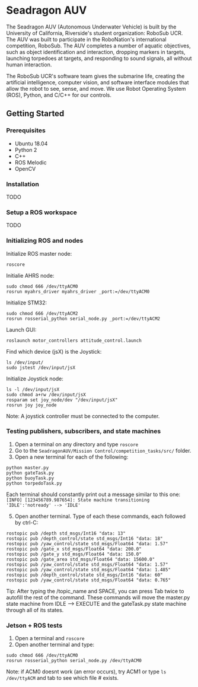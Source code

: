 # Seadragon AUV

The Seadragon AUV (Autonomous Underwater Vehicle) is built by the University of California, Riverside's student organization: RoboSub UCR. The AUV was built to participate in the RoboNation's international competition, RoboSub. The AUV completes a number of aquatic objectives, such as object identification and interaction, dropping markers in targets, launching torpedoes at targets, and responding to sound signals, all without human interaction.

The RoboSub UCR's software team gives the submarine life, creating the artificial intelligence, computer vision, and software interface modules that allow the robot to see, sense, and move. We use Robot Operating System (ROS), Python, and C/C++ for our controls.

## Getting Started

### Prerequisites

* Ubuntu 18.04
* Python 2
* C++
* ROS Melodic
* OpenCV

### Installation

TODO

### Setup a ROS workspace

TODO


### Initializing ROS and nodes

Initialize ROS master node:
```
roscore
```

Initialie AHRS node:
```
sudo chmod 666 /dev/ttyACM0
rosrun myahrs_driver myahrs_driver _port:=/dev/ttyACM0
```

Initialize STM32:
```
sudo chmod 666 /dev/ttyACM2
rosrun rosserial_python serial_node.py _port:=/dev/ttyACM2
```

Launch GUI:
```
roslaunch motor_controllers attitude_control.launch
```

Find which device (jsX) is the Joystick:
```
ls /dev/input/
sudo jstest /dev/input/jsX
```

Initialize Joystick node:
```
ls -l /dev/input/jsX
sudo chmod a+rw /dev/input/jsX
rosparam set joy_node/dev "/dev/input/jsX"
rosrun joy joy_node
```
Note: A joystick controller must be connected to the computer.

### Testing publishers, subscribers, and state machines

1. Open a terminal on any directory and type `roscore`
2. Go to the `SeadragonAUV/Mission Control/competition_tasks/src/` folder.
3. Open a new terminal for each of the following:
```
python master.py
python gateTask.py
python buoyTask.py
python torpedoTask.py
```
Each terminal should constantly print out a message similar to this one: `[INFO] [123456789.987654]: State machine transitioning 'IDLE':'notready' --> 'IDLE'`

5. Open another terminal. Type of each these commands, each followed by ctrl-C:
```
rostopic pub /depth std_msgs/Int16 "data: 13"
rostopic pub /depth_control/state std_msgs/Int16 "data: 18"
rostopic pub /yaw_control/state std_msgs/Float64 "data: 1.57"
rostopic pub /gate_x std_msgs/Float64 "data: 200.0"
rostopic pub /gate_y std_msgs/Float64 "data: 150.0"
rostopic pub /gate_area std_msgs/Float64 "data: 15600.0"
rostopic pub /yaw_control/state std_msgs/Float64 "data: 1.57"
rostopic pub /yaw_control/state std_msgs/Float64 "data: 1.485"
rostopic pub /depth_control/state std_msgs/Int16 "data: 60"
rostopic pub /yaw_control/state std_msgs/Float64 "data: 0.765"
```
Tip: After typing the /topic_name and SPACE, you can press Tab twice to autofill the rest of the command.
These commands will move the master.py state machine from IDLE --> EXECUTE and the gateTask.py state machine through all of its states.

### Jetson + ROS tests
1. Open a terminal and `roscore`
2. Open another terminal and type:
```
sudo chmod 666 /dev/ttyACM0
rosrun rosserial_python serial_node.py /dev/ttyACM0
```
Note: if ACM0 doesnt work (an error occurs), try ACM1 or type `ls /dev/ttyACM` and tab to see which file # exists.

